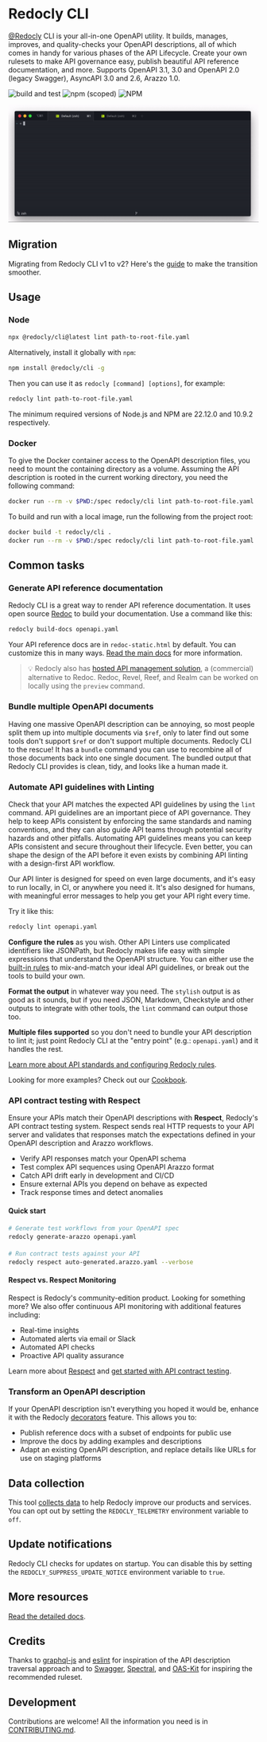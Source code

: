 # Redocly CLI

[@Redocly](https://redocly.com) CLI is your all-in-one OpenAPI utility.
It builds, manages, improves, and quality-checks your OpenAPI descriptions, all of which comes in handy for various phases of the API Lifecycle.
Create your own rulesets to make API governance easy, publish beautiful API reference documentation, and more.
Supports OpenAPI 3.1, 3.0 and OpenAPI 2.0 (legacy Swagger), AsyncAPI 3.0 and 2.6, Arazzo 1.0.

![build and test](https://github.com/redocly/redocly-cli/actions/workflows/tests.yaml/badge.svg)
![npm (scoped)](https://img.shields.io/npm/v/@redocly/cli)
![NPM](https://img.shields.io/npm/l/@redocly/cli)

![OpenAPI CLI toolset](./media/redocly-cli.gif)

## Migration

Migrating from Redocly CLI v1 to v2?
Here's the [guide](https://redocly.com/docs/cli/guides/migrate-to-v2) to make the transition smoother.

## Usage

### Node

```sh
npx @redocly/cli@latest lint path-to-root-file.yaml
```

Alternatively, install it globally with `npm`:

```sh
npm install @redocly/cli -g
```

Then you can use it as `redocly [command] [options]`, for example:

```sh
redocly lint path-to-root-file.yaml
```

The minimum required versions of Node.js and NPM are 22.12.0 and 10.9.2 respectively.

### Docker

To give the Docker container access to the OpenAPI description files, you need to mount the containing directory as a volume.
Assuming the API description is rooted in the current working directory, you need the following command:

```sh
docker run --rm -v $PWD:/spec redocly/cli lint path-to-root-file.yaml
```

To build and run with a local image, run the following from the project root:

```sh
docker build -t redocly/cli .
docker run --rm -v $PWD:/spec redocly/cli lint path-to-root-file.yaml
```

## Common tasks

### Generate API reference documentation

Redocly CLI is a great way to render API reference documentation.
It uses open source [Redoc](https://github.com/redocly/redoc) to build your documentation.
Use a command like this:

```sh
redocly build-docs openapi.yaml
```

Your API reference docs are in `redoc-static.html` by default.
You can customize this in many ways.
[Read the main docs](https://redocly.com/docs/cli/commands/build-docs) for more information.

> :bulb: Redocly also has [hosted API management solution](https://redocly.com/reunite/), a (commercial) alternative to Redoc.
> Redoc, Revel, Reef, and Realm can be worked on locally using the `preview` command.

### Bundle multiple OpenAPI documents

Having one massive OpenAPI description can be annoying, so most people split them up into multiple documents via `$ref`, only to later find out some tools don't support `$ref` or don't support multiple documents.
Redocly CLI to the rescue! It has a `bundle` command you can use to recombine all of those documents back into one single document.
The bundled output that Redocly CLI provides is clean, tidy, and looks like a human made it.

### Automate API guidelines with Linting

Check that your API matches the expected API guidelines by using the `lint` command.
API guidelines are an important piece of API governance. They help to keep APIs consistent by enforcing the same standards and naming conventions, and they can also guide API teams through potential security hazards and other pitfalls.
Automating API guidelines means you can keep APIs consistent and secure throughout their lifecycle.
Even better, you can shape the design of the API before it even exists by combining API linting with a design-first API workflow.

Our API linter is designed for speed on even large documents, and it's easy to run locally, in CI, or anywhere you need it.
It's also designed for humans, with meaningful error messages to help you get your API right every time.

Try it like this:

```sh
redocly lint openapi.yaml
```

**Configure the rules** as you wish.
Other API Linters use complicated identifiers like JSONPath, but Redocly makes life easy with simple expressions that understand the OpenAPI structure.
You can either use the [built-in rules](https://redocly.com/docs/cli/rules) to mix-and-match your ideal API guidelines, or break out the tools to build your own.

**Format the output** in whatever way you need.
The `stylish` output is as good as it sounds, but if you need JSON, Markdown, Checkstyle and other outputs to integrate with other tools, the `lint` command can output those too.

**Multiple files supported** so you don't need to bundle your API description to lint it; just point Redocly CLI at the "entry point" (e.g.: `openapi.yaml`) and it handles the rest.

[Learn more about API standards and configuring Redocly rules](https://redocly.com/docs/cli/api-standards).

Looking for more examples? Check out our [Cookbook](https://github.com/Redocly/redocly-cli-cookbook).

### API contract testing with Respect

Ensure your APIs match their OpenAPI descriptions with **Respect**, Redocly's API contract testing system. Respect sends real HTTP requests to your API server and validates that responses match the expectations defined in your OpenAPI description and Arazzo workflows.

- Verify API responses match your OpenAPI schema
- Test complex API sequences using OpenAPI Arazzo format
- Catch API drift early in development and CI/CD
- Ensure external APIs you depend on behave as expected
- Track response times and detect anomalies

#### Quick start

```sh
# Generate test workflows from your OpenAPI spec
redocly generate-arazzo openapi.yaml

# Run contract tests against your API
redocly respect auto-generated.arazzo.yaml --verbose
```

#### Respect vs. Respect Monitoring

Respect is Redocly's community-edition product. Looking for something more? We also offer continuous API monitoring with additional features including:

- Real-time insights
- Automated alerts via email or Slack
- Automated API checks
- Proactive API quality assurance

Learn more about [Respect](https://redocly.com/respect) and [get started with API contract testing](https://redocly.com/docs/respect/get-started).

### Transform an OpenAPI description

If your OpenAPI description isn't everything you hoped it would be, enhance it with the Redocly [decorators](https://redocly.com/docs/cli/decorators) feature.
This allows you to:

- Publish reference docs with a subset of endpoints for public use
- Improve the docs by adding examples and descriptions
- Adapt an existing OpenAPI description, and replace details like URLs for use on staging platforms

## Data collection

This tool [collects data](./docs/usage-data.md) to help Redocly improve our products and services.
You can opt out by setting the `REDOCLY_TELEMETRY` environment variable to `off`.

## Update notifications

Redocly CLI checks for updates on startup.
You can disable this by setting the `REDOCLY_SUPPRESS_UPDATE_NOTICE` environment variable to `true`.

## More resources

[Read the detailed docs](https://redocly.com/docs/cli/).

## Credits

Thanks to [graphql-js](https://github.com/graphql/graphql-js) and [eslint](https://github.com/eslint/eslint) for inspiration of the API description traversal approach and to [Swagger](https://github.com/swagger-api/swagger-editor), [Spectral](https://github.com/stoplightio/spectral), and [OAS-Kit](https://github.com/Mermade/oas-kit) for inspiring the recommended ruleset.

## Development

Contributions are welcome!
All the information you need is in [CONTRIBUTING.md](CONTRIBUTING.md).
